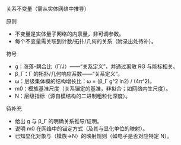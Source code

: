 关系不变量（需从实体网络中推导）

原则
- 不变量是实体量子网络的内禀量，非可调参数。
- 每个不变量需关联到计数/拓扑/几何的关系（附录出处待补）。

符号
- g：涨落-耦合比（Γ/J）——“关系定义”，并通过离散 RG 与能标相关。
- β_Γ：Γ 的拓扑/几何响应系数——“关系定义”。
- ω：层级集体模的结构增长比：ω = (β_Γ g^2 ln2) / (4π^2)。
- m0：模族基准尺度（关系锚定的基准，非拟合；如网络内生尺度）。
- N：层级指标（源自模结构的二进制粗粒化深度）。

待补充
- 给出 g 与 β_Γ 的明确关系推导/证明。
- 说明 m0 在网络中的锚定方式（及其与显化单位的映射）。
- 已知显化对象与（模族→N）的映射规则（如电子是否对应特定 N）。
